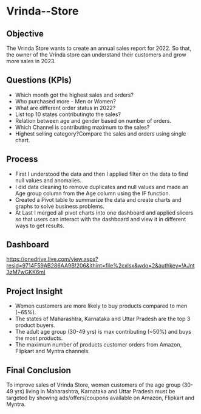 # Vrinda--Store


## Objective
  The Vrinda Store wants to create an annual sales report for 2022. So that, the owner of the Vrinda store can understand their customers and grow more sales in 2023.

## Questions (KPIs)
- Which month got the highest sales and orders?
-  Who purchased more - Men or Women?
-  What are different order status in 2022?
-  List top 10 states contributingto the sales?
-  Relation between age and gender based on number of orders.
-  Which Channel is contributing maximum to the sales?
-  Highest selling category?Compare the sales and orders using single chart.

## Process
-  First I understood the data and then I applied filter on the data to find null values and anomalies.
-  I did data cleaning to remove duplicates and null values and made an Age group column from the Age column using the IF function.
-  Created a Pivot table to summarize the data and create charts and graphs to solve business problems.
-  At Last I merged all pivot charts into one dashboard and applied slicers so that users can interact with the dashboard and view it in different ways to get results.

## Dashboard
https://onedrive.live.com/view.aspx?resid=9714F59AB286AA9B!206&ithint=file%2cxlsx&wdo=2&authkey=!AJnt3zM7wGKK6mI

## Project Insight
-  Women customers are more likely to buy products compared to men (~65%).
-  The states of Maharashtra, Karnataka and Uttar Pradesh are the top 3 product buyers.
-  The adult age group (30-49 yrs) is max contributing (~50%) and buys the most products.
-  The maximum number of products customer orders from Amazon, Flipkart and Myntra channels.

## Final Conclusion 
  To improve sales of Vrinda Store, women customers of the age group (30-49 yrs) living in Maharashtra, Karnataka and Uttar Pradesh must be targeted by showing ads/offers/coupons available on Amazon, Flipkart and Myntra.



 
